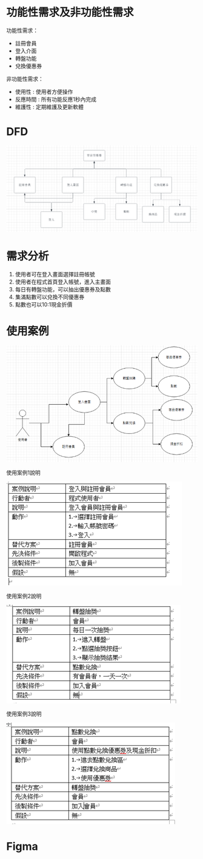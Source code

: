
# 功能性需求及非功能性需求
功能性需求：

* 註冊會員
* 登入介面
* 轉盤功能
* 兌換優惠券 

非功能性需求：

* 使用性 : 使用者方便操作
* 反應時間 : 所有功能反應1秒內完成
* 維護性 : 定期維護及更新軟體

# DFD
![DFD](DFD1.PNG "DFD")

# 需求分析
1. 使用者可在登入畫面選擇註冊帳號
2. 使用者在程式首頁登入帳號，進入主畫面
3. 每日有轉盤功能，可以抽出優惠券及點數
4. 集滿點數可以兌換不同優惠券
5. 點數也可以10:1現金折價

# 使用案例
![使用案例](使用案例圖1.PNG "使用案例")

使用案例1說明

![使用案例1](case1.PNG "使用案例1")

使用案例2說明

![使用案例2](case2.PNG "使用案例2")

使用案例3說明

![使用案例3](case3.PNG "使用案例3")

# Figma
